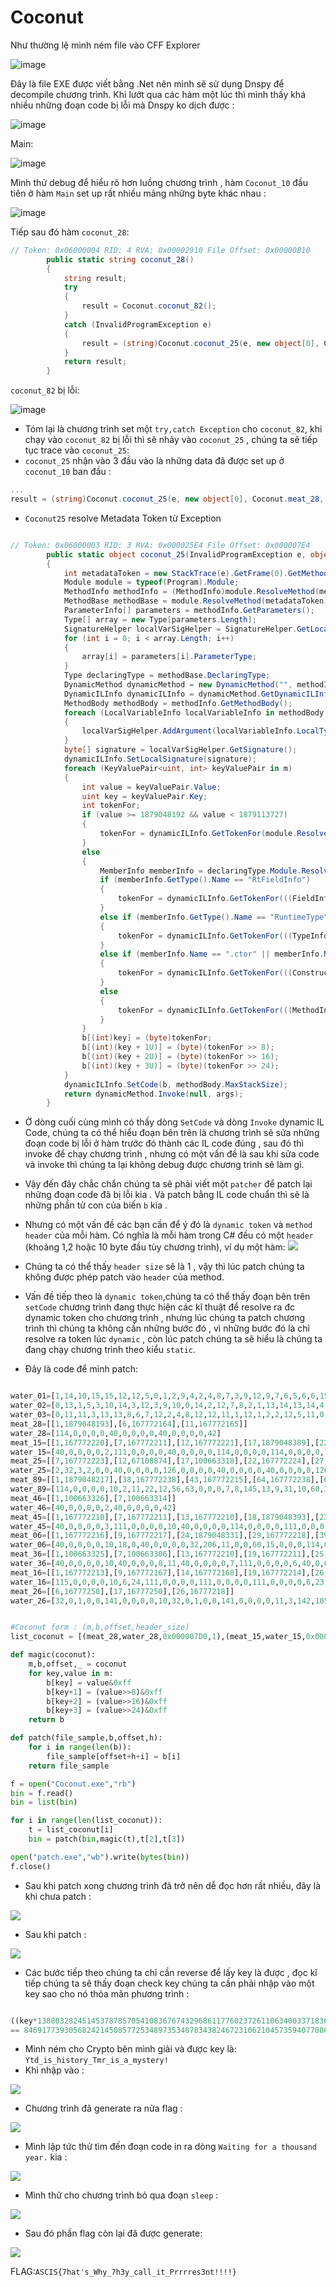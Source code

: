 # Coconut
Như thường lệ mình ném file vào CFF Explorer

![image](https://user-images.githubusercontent.com/57254763/196045292-35f61fe2-93cc-4cb1-b6dc-d384692b08d4.png)

Đây là file EXE được viết bằng .Net nên mình sẽ sử dụng Dnspy để decompile chương trình.
Khi lướt qua các hàm một lúc thì mình thấy khá nhiều những đoạn code bị lỗi mà Dnspy ko dịch được :

![image](https://user-images.githubusercontent.com/57254763/196045910-84c5089f-f5cc-4298-bbbd-35549e25fd7a.png)

Main:

![image](https://user-images.githubusercontent.com/57254763/196045944-b30bcadb-0a52-445c-ad4a-7d3e0e189e67.png)

Mình thử debug để hiểu rõ hơn luồng chương trình , hàm `Coconut_10` đầu tiên ở hàm `Main` set up rất nhiều mảng những byte khác nhau :

![image](https://user-images.githubusercontent.com/57254763/196046092-c4118c9e-7dfb-41c4-a313-26f2724781df.png)

Tiếp sau đó hàm `coconut_28`:
```c#
// Token: 0x06000004 RID: 4 RVA: 0x00002910 File Offset: 0x00000B10
		public static string coconut_28()
		{
			string result;
			try
			{
				result = Coconut.coconut_82();
			}
			catch (InvalidProgramException e)
			{
				result = (string)Coconut.coconut_25(e, new object[0], Coconut.meat_28, Coconut.water_28);
			}
			return result;
		}
```

`coconut_82` bị lỗi:

![image](https://user-images.githubusercontent.com/57254763/196046217-604b6b34-8d0f-40a1-b0af-c14c97200d06.png)

- Tóm lại là chương trình set một `try,catch Exception` cho `coconut_82`, khi chạy vào `coconut_82` bị lỗi thì sẽ nhảy vào `coconut_25` , chúng ta sẽ tiếp tục trace vào `coconut_25`:
- `coconut_25` nhận vào 3 đầu vào là những data đã được set up ở `coconut_10` ban đầu :
```c#
...
result = (string)Coconut.coconut_25(e, new object[0], Coconut.meat_28, Coconut.water_28);
```
- `Coconut25` resolve Metadata Token từ Exception
```c#

// Token: 0x06000003 RID: 3 RVA: 0x000025E4 File Offset: 0x000007E4
		public static object coconut_25(InvalidProgramException e, object[] args, Dictionary<uint, int> m, byte[] b)
		{
			int metadataToken = new StackTrace(e).GetFrame(0).GetMethod().MetadataToken; // Get Last Error
			Module module = typeof(Program).Module;
			MethodInfo methodInfo = (MethodInfo)module.ResolveMethod(metadataToken); // Resolve
			MethodBase methodBase = module.ResolveMethod(metadataToken);
			ParameterInfo[] parameters = methodInfo.GetParameters();
			Type[] array = new Type[parameters.Length];
			SignatureHelper localVarSigHelper = SignatureHelper.GetLocalVarSigHelper();
			for (int i = 0; i < array.Length; i++)
			{
				array[i] = parameters[i].ParameterType;
			}
			Type declaringType = methodBase.DeclaringType;
			DynamicMethod dynamicMethod = new DynamicMethod("", methodInfo.ReturnType, array, declaringType, true);
			DynamicILInfo dynamicILInfo = dynamicMethod.GetDynamicILInfo();
			MethodBody methodBody = methodInfo.GetMethodBody();
			foreach (LocalVariableInfo localVariableInfo in methodBody.LocalVariables)
			{
				localVarSigHelper.AddArgument(localVariableInfo.LocalType);
			}
			byte[] signature = localVarSigHelper.GetSignature();
			dynamicILInfo.SetLocalSignature(signature);
			foreach (KeyValuePair<uint, int> keyValuePair in m)
			{
				int value = keyValuePair.Value;
				uint key = keyValuePair.Key;
				int tokenFor;
				if (value >= 1879048192 && value < 1879113727)
				{
					tokenFor = dynamicILInfo.GetTokenFor(module.ResolveString(value));
				}
				else
				{
					MemberInfo memberInfo = declaringType.Module.ResolveMember(value, null, null);
					if (memberInfo.GetType().Name == "RtFieldInfo")
					{
						tokenFor = dynamicILInfo.GetTokenFor(((FieldInfo)memberInfo).FieldHandle, ((TypeInfo)((FieldInfo)memberInfo).DeclaringType).TypeHandle);
					}
					else if (memberInfo.GetType().Name == "RuntimeType")
					{
						tokenFor = dynamicILInfo.GetTokenFor(((TypeInfo)memberInfo).TypeHandle);
					}
					else if (memberInfo.Name == ".ctor" || memberInfo.Name == ".cctor")
					{
						tokenFor = dynamicILInfo.GetTokenFor(((ConstructorInfo)memberInfo).MethodHandle, ((TypeInfo)((ConstructorInfo)memberInfo).DeclaringType).TypeHandle);
					}
					else
					{
						tokenFor = dynamicILInfo.GetTokenFor(((MethodInfo)memberInfo).MethodHandle, ((TypeInfo)((MethodInfo)memberInfo).DeclaringType).TypeHandle);
					}
				}
				b[(int)key] = (byte)tokenFor;
				b[(int)(key + 1U)] = (byte)(tokenFor >> 8);
				b[(int)(key + 2U)] = (byte)(tokenFor >> 16);
				b[(int)(key + 3U)] = (byte)(tokenFor >> 24);
			}
			dynamicILInfo.SetCode(b, methodBody.MaxStackSize);
			return dynamicMethod.Invoke(null, args);
		}
```
- Ở dòng cuối cùng mình có thấy dòng `SetCode` và dòng `Invoke` dynamic IL Code, chúng ta có thể hiểu đoạn bên trên là chương trình sẽ sửa những đoạn code bị lỗi ở hàm trước đó thành các IL code đúng , sau đó thì invoke để chạy chương trình , nhưng có một vấn đề là sau khi sửa code và invoke thì chúng ta lại không debug được chương trình sẽ làm gì.
- Vậy đến đây chắc chắn chúng ta sẽ phải viết một `patcher` để patch lại những đoạn code đã bị lỗi kia . Và patch bằng IL code chuẩn thì sẽ là những phần tử con của biến `b` kia .
- Nhưng có một vấn đề các bạn cần để ý đó là `dynamic token` và `method header` của mỗi hàm. Có nghĩa là mỗi hàm trong C# đều có một `header` (khoảng 1,2 hoặc 10 byte đầu tùy chương trình), ví dụ một hàm:
![](https://i.imgur.com/21VoQjr.png)

- Chúng ta có thể thấy `header size` sẽ là 1 , vậy thì lúc patch chúng ta không được phép patch vào `header` của method.
- Vấn đề tiếp theo là `dynamic token`,chúng ta có thể thấy đoạn bên trên `setCode` chương trình đang thực hiện các kĩ thuật để resolve ra đc dynamic token cho chương trình , nhưng lúc chúng ta patch chương trình thì chúng ta không cần những bước đó , vì những bước đó là chỉ resolve ra token lúc  `dynamic` , còn lúc patch chúng ta sẽ hiểu là chúng ta đang chạy chương trình theo kiểu `static`.
- Đây là code để mình patch: 
```python

water_01=[1,14,10,15,15,12,12,5,0,1,2,9,4,2,4,8,7,3,9,12,9,7,6,5,6,6,15,1,5,4,7,7,15,8,11,0,0,14,13,8,11,6,11,15,9,10,11,12,14,2,3,6,7,0,1,13,13,15,6,13,1,0,10,12]
water_02=[0,13,1,5,3,10,14,3,12,3,9,10,0,14,2,12,7,8,2,1,13,14,13,14,4,6,5,13,7,12,3,1,9,2,0,8,2,14,6,12,0,0,0,2,4,3,7,5,15,10,15,2,14,10,11,11,0,7,10,2,10,0,12,10,1]
water_03=[0,11,11,3,13,13,8,6,7,12,2,4,8,12,12,11,1,12,1,2,2,12,5,11,0,14,5,11,13,0,14,2,13,0,15,11,6,0,12,11,8,9,15,6,8,11,10,5,2,14,15,14,8,0,13,13,7,11,4,1,1,4,15,8,0]
meat_28=[[1,1879048193],[6,167772164],[11,167772165]]
water_28=[114,0,0,0,0,40,0,0,0,0,40,0,0,0,0,42]
meat_15=[[1,167772220],[7,167772211],[12,167772221],[17,1879048389],[22,1879048217],[27,167772222]]
water_15=[40,0,0,0,0,2,111,0,0,0,0,40,0,0,0,0,114,0,0,0,0,114,0,0,0,0,111,0,0,0,0,42]
meat_25=[[7,167772223],[12,67108874],[17,100663318],[22,167772224],[27,67108875],[32,100663318],[37,167772225],[42,67108876],[47,100663318],[52,167772226]]
water_25=[2,32,3,2,0,0,40,0,0,0,0,126,0,0,0,0,40,0,0,0,0,40,0,0,0,0,126,0,0,0,0,40,0,0,0,0,40,0,0,0,0,126,0,0,0,0,40,0,0,0,0,40,0,0,0,0,57,2,0,0,0,23,42,22,42]
meat_89=[[1,1879048217],[38,167772238],[43,167772215],[64,167772238],[69,167772215],[91,167772223]]
water_89=[114,0,0,0,0,10,2,11,22,12,56,63,0,0,0,7,8,145,13,9,31,10,60,26,0,0,0,6,9,31,48,88,209,19,4,18,4,40,0,0,0,0,40,0,0,0,0,10,56,21,0,0,0,6,9,31,87,88,209,19,4,18,4,40,0,0,0,0,40,0,0,0,0,10,8,23,88,12,8,7,142,105,50,187,6,32,3,2,0,0,40,0,0,0,0,42]
meat_46=[[1,100663326],[7,100663314]]
water_46=[40,0,0,0,0,2,40,0,0,0,0,42]
meat_45=[[1,167772210],[7,167772211],[13,167772210],[18,1879048393],[23,167772211],[74,16777218],[80,167772227],[88,167772228],[95,167772229],[102,167772230],[108,167772231],[113,167772232],[121,167772233],[133,167772234],[142,167772235],[151,167772236],[161,167772237],[181,167772187],[196,167772187],[211,167772187],[224,167772187],[230,1879048427],[236,167772212],[241,100663308]]
water_45=[40,0,0,0,0,3,111,0,0,0,0,10,40,0,0,0,0,114,0,0,0,0,111,0,0,0,0,11,2,57,7,0,0,0,2,142,58,1,0,0,0,42,6,57,7,0,0,0,6,142,58,1,0,0,0,42,7,57,7,0,0,0,7,142,58,1,0,0,0,42,2,142,105,141,0,0,0,0,12,115,0,0,0,0,13,9,6,111,0,0,0,0,9,7,111,0,0,0,0,9,9,111,0,0,0,0,9,111,0,0,0,0,111,0,0,0,0,19,4,2,115,0,0,0,0,19,5,17,5,17,4,22,115,0,0,0,0,19,6,17,6,115,0,0,0,0,19,7,17,7,111,0,0,0,0,8,22,2,142,105,111,0,0,0,0,38,221,58,0,0,0,17,7,57,7,0,0,0,17,7,111,0,0,0,0,220,17,6,57,7,0,0,0,17,6,111,0,0,0,0,220,17,5,57,7,0,0,0,17,5,111,0,0,0,0,220,9,57,6,0,0,0,9,111,0,0,0,0,220,114,0,0,0,0,8,40,0,0,0,0,40,0,0,0,0,42]
meat_06=[[1,167772216],[9,167772217],[24,1879048331],[29,167772218],[39,100663304],[50,167772219]]
water_06=[40,0,0,0,0,10,18,0,40,0,0,0,0,32,206,11,0,0,60,15,0,0,0,114,0,0,0,0,40,0,0,0,0,56,6,0,0,0,40,0,0,0,0,42,32,0,92,38,5,40,0,0,0,0,43,200]
meat_36=[[1,100663325],[7,100663306],[13,167772210],[19,167772211],[25,100663302],[31,1879048293],[37,167772212]]
water_36=[40,0,0,0,0,10,40,0,0,0,0,11,40,0,0,0,0,7,111,0,0,0,0,6,40,0,0,0,0,12,114,0,0,0,0,8,40,0,0,0,0,42]
meat_16=[[1,167772213],[9,167772167],[14,167772168],[19,167772214],[26,167772167],[31,167772168],[36,167772214],[41,167772215]]
water_16=[115,0,0,0,0,10,6,24,111,0,0,0,0,111,0,0,0,0,111,0,0,0,0,6,23,111,0,0,0,0,111,0,0,0,0,111,0,0,0,0,40,0,0,0,0,42]
meat_26=[[6,16777250],[17,16777250],[26,16777218]]
water_26=[32,0,1,0,0,141,0,0,0,0,10,32,0,1,0,0,141,0,0,0,0,11,3,142,105,141,0,0,0,0,12,22,13,56,18,0,0,0,6,9,2,9,2,142,105,93,145,158,7,9,9,158,9,23,88,13,9,32,0,1,0,0,50,230,22,37,19,4,13,56,40,0,0,0,17,4,7,9,148,88,6,9,148,88,32,0,1,0,0,93,19,4,7,9,148,19,5,7,9,7,17,4,148,158,7,17,4,17,5,158,9,23,88,13,9,32,0,1,0,0,50,208,22,37,13,37,19,6,19,4,56,88,0,0,0,17,6,23,88,19,6,17,6,32,0,1,0,0,93,19,6,17,4,7,17,6,148,88,19,4,17,4,32,0,1,0,0,93,19,4,7,17,6,148,19,7,7,17,6,7,17,4,148,158,7,17,4,17,7,158,7,7,17,6,148,7,17,4,148,88,32,0,1,0,0,93,148,19,8,8,9,3,9,145,17,8,97,210,156,9,23,88,13,9,3,142,105,50,162,8,42]


#Coconut form : (m,b,offset,header_size)
list_coconut = [(meat_28,water_28,0x000007D0,1),(meat_15,water_15,0x00000E40,1),(meat_25,water_25,0x00000EB4,12),(meat_46,water_46,0x000010DC,1),(meat_89, water_89,0x00001134,12),(meat_45,water_45,0x00000F58,12),(meat_06,water_06,0x00000DB4,12),(meat_36,water_36,0x00000CA8,12),(meat_16,water_16,0x00000D28,12),(meat_26, water_26,0x00000B5C,12)]

def magic(coconut):
    m,b,offset,_ = coconut
    for key,value in m:
        b[key] = value&0xff
        b[key+1] = (value>>8)&0xff
        b[key+2] = (value>>16)&0xff
        b[key+3] = (value>>24)&0xff
    return b

def patch(file_sample,b,offset,h):
    for i in range(len(b)):
        file_sample[offset+h+i] = b[i]
    return file_sample

f = open("Coconut.exe","rb")
bin = f.read()
bin = list(bin)

for i in range(len(list_coconut)):
    t = list_coconut[i]
    bin = patch(bin,magic(t),t[2],t[3])

open("patch.exe","wb").write(bytes(bin))
f.close()
```

- Sau khi patch xong chương trình đã trở nên dễ đọc hơn rất nhiều, đây là khi chưa patch : 

![](https://i.imgur.com/z3di4X5.png)

- Sau khi patch : 

![](https://i.imgur.com/vS8eudg.png)

- Các bước tiếp theo chúng ta chỉ cần reverse để lấy key là được , đọc kĩ tiếp chúng ta sẽ thấy đoạn check key chúng ta cần phải nhập vào một key sao cho nó thỏa mãn phương trình :
```python

((key*13880328245145378785705410836767432968611776023726110634003371836796654391468)%94681236187809407884249877636270988187726197118196720312520904250574148078753)
== 84691773930568242145085772534897353407834382467231062104573594077086839033728
```
- Mình ném cho Crypto bên mình giải và được key là: 
`Ytd_is_history_Tmr_is_a_mystery!`
- Khi nhập vào : 

![](https://i.imgur.com/97Ss8T6.png)

- Chương trình đã generate ra nửa flag : 

![](https://i.imgur.com/6GKnhA7.png)

- Mình lập tức thử tìm đến đoạn code in ra dòng `Waiting for a thousand year.` kia : 

![](https://i.imgur.com/v0tkJNJ.png)

- Mình thử cho chương trình bỏ qua đoạn `sleep` : 

![](https://i.imgur.com/Md5DshX.png)

- Sau đó phần flag còn lại đã được generate: 

![](https://i.imgur.com/EnAXLK4.png)


FLAG:`ASCIS{7hat's_Why_7h3y_call_it_Prrrres3nt!!!!}` 
